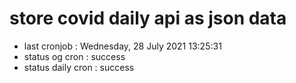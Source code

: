 # store covid daily api as json data

- last cronjob : Wednesday, 28 July 2021 13:25:31
- status og cron : success
- status daily cron : success
      
      